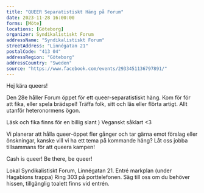 ```yaml
---
title: "QUEER Separatistiskt Häng på Forum"
date: 2023-11-28 16:00:00
forms: [Möte]
locations: [Göteborg]
organizer: Syndikalistiskt Forum
addressName: "Syndikalistiskt Forum"
streetAddress: "Linnégatan 21"
postalCode: "413 04"
addressRegion: "Göteborg"
addressCountry: "Sweden"
source: "https://www.facebook.com/events/2933451136797891/"
---
```

Hej kära queers!

Den 28e håller Forum öppet för ett queer-separatistiskt häng. Kom för för att fika, eller spela brädspel! Träffa folk, sitt och läs eller flörta artigt. Allt utanför heteronormens ögon.

Läsk och fika finns för en billig slant ) Veganskt såklart <3

Vi planerar att hålla queer-öppet fler gånger och tar gärna emot förslag eller önskningar, kanske vill vi ha ett tema på kommande häng? Låt oss jobba tillsammans för att queera kampen!

Cash is queer!
Be there, be queer!

Lokal Syndikalistiskt Forum, Linnégatan 21. Entré markplan (under Hagabions trappa) Ring 303 på porttelefonen.
Säg till oss om du behöver hissen, tillgänglig toalett finns vid entrén.
